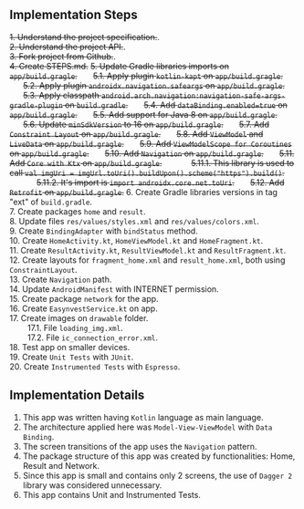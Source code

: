 ## Implementation Steps

~~1. Understand the project specification.~~.  
~~2. Understand the project API.~~.  
~~3. Fork project from Github.~~.  
~~4. Create STEPS.md.~~
~~5. Update Gradle libraries imports on `app/build.gragle`.~~
&nbsp;&nbsp;&nbsp;&nbsp;&nbsp;&nbsp;~~5.1. Apply plugin `kotlin-kapt` on `app/build.gragle`.~~
&nbsp;&nbsp;&nbsp;&nbsp;&nbsp;&nbsp;~~5.2. Apply plugin `androidx.navigation.safeargs` on `app/build.gragle`.~~
&nbsp;&nbsp;&nbsp;&nbsp;&nbsp;&nbsp;~~5.3. Apply classpath `android.arch.navigation:navigation-safe-args-gradle-plugin` on `build.gradle`.~~
&nbsp;&nbsp;&nbsp;&nbsp;&nbsp;&nbsp;~~5.4. Add `dataBinding.enabled=true` on `app/build.gragle`.~~
&nbsp;&nbsp;&nbsp;&nbsp;&nbsp;&nbsp;~~5.5. Add support for Java 8 on `app/build.gragle`.~~
&nbsp;&nbsp;&nbsp;&nbsp;&nbsp;&nbsp;~~5.6. Update `minSdkVersion` to 16 on `app/build.gragle`.~~
&nbsp;&nbsp;&nbsp;&nbsp;&nbsp;&nbsp;~~5.7. Add `Constraint Layout` on `app/build.gragle`.~~
&nbsp;&nbsp;&nbsp;&nbsp;&nbsp;&nbsp;~~5.8. Add `ViewModel` and `LiveData` on `app/build.gragle`.~~
&nbsp;&nbsp;&nbsp;&nbsp;&nbsp;&nbsp;~~5.9. Add `ViewModelScope for Coroutines` on `app/build.gragle`.~~
&nbsp;&nbsp;&nbsp;&nbsp;&nbsp;&nbsp;~~5.10. Add `Navigation` on `app/build.gragle`.~~
&nbsp;&nbsp;&nbsp;&nbsp;&nbsp;&nbsp;~~5.11. Add `Core with Ktx` on `app/build.gragle`.~~
&nbsp;&nbsp;&nbsp;&nbsp;&nbsp;&nbsp;&nbsp;&nbsp;&nbsp;&nbsp;&nbsp;&nbsp;~~5.11.1. This library is used to call `val imgUri = imgUrl.toUri().buildUpon().scheme("https").build()`.~~
&nbsp;&nbsp;&nbsp;&nbsp;&nbsp;&nbsp;&nbsp;&nbsp;&nbsp;&nbsp;&nbsp;&nbsp;~~5.11.2. It's import is `import androidx.core.net.toUri`.~~
&nbsp;&nbsp;&nbsp;&nbsp;&nbsp;&nbsp;~~5.12. Add `Retrofit` on `app/build.gragle`.~~
6. Create Gradle libraries versions in tag "ext" of `build.gradle`.  
7. Create packages `home` and `result`.  
8. Update files `res/values/styles.xml` and `res/values/colors.xml`.  
9. Create `BindingAdapter` with `bindStatus` method.  
10. Create `HomeActivity.kt`, `HomeViewModel.kt` and `HomeFragment.kt`.  
11. Create `ResultActivity.kt`, `ResultViewModel.kt` and `ResultFragment.kt`.  
12. Create layouts for `fragment_home.xml` and `result_home.xml`, both using `ConstraintLayout`.  
13. Create `Navigation` path.  
14. Update `AndroidManifest` with INTERNET permission.  
15. Create package `network` for the app.  
16. Create `EasynvestService.kt` on app.  
17. Create images on `drawable` folder.  
&nbsp;&nbsp;&nbsp;&nbsp;&nbsp;&nbsp;&nbsp;&nbsp;17.1. File `loading_img.xml`.  
&nbsp;&nbsp;&nbsp;&nbsp;&nbsp;&nbsp;&nbsp;&nbsp;17.2. File `ic_connection_error.xml`.  
18. Test app on smaller devices.  
19. Create `Unit Tests` with `JUnit`.  
20. Create `Instrumented Tests` with `Espresso`.  

## Implementation Details

1. This app was written having `Kotlin` language as main language.
2. The architecture applied here was `Model-View-ViewModel` with `Data Binding`.
3. The screen transitions of the app uses the `Navigation` pattern.
4. The package structure of this app was created by functionalities: Home, Result and Network.
5. Since this app is small and contains only 2 screens, the use of `Dagger 2` library was considered unnecessary.
6. This app contains Unit and Instrumented Tests.
